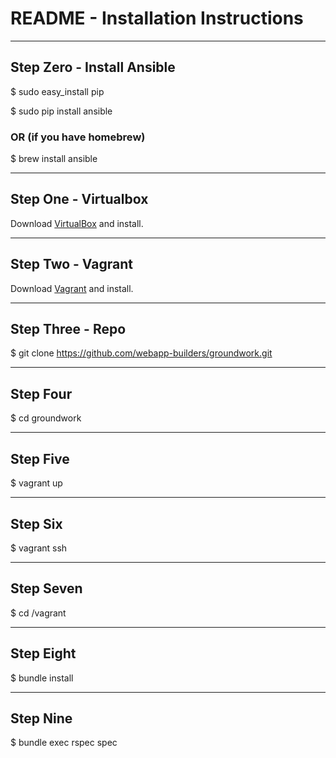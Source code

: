 # README - Installation Instructions

---------------------------------

## Step Zero - Install Ansible

$ sudo easy_install pip

$ sudo pip install ansible

### OR (if you have homebrew)

$ brew install ansible

---------------------------------

## Step One - Virtualbox

Download [VirtualBox](https://www.virtualbox.org/wiki/Downloads) and install.

---------------------------------

## Step Two - Vagrant

Download [Vagrant](http://www.vagrantup.com/downloads) and install.

---------------------------------

## Step Three - Repo

$ git clone https://github.com/webapp-builders/groundwork.git

---------------------------------

## Step Four

$ cd groundwork

---------------------------------

## Step Five

$ vagrant up

---------------------------------

## Step Six

$ vagrant ssh

---------------------------------

## Step Seven

$ cd /vagrant

---------------------------------

## Step Eight

$ bundle install

---------------------------------

## Step Nine

$ bundle exec rspec spec
